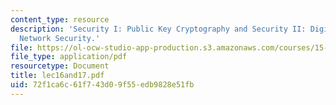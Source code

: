 ```yaml
---
content_type: resource
description: 'Security I: Public Key Cryptography and Security II: Digital Signatures,
  Network Security.'
file: https://ol-ocw-studio-app-production.s3.amazonaws.com/courses/15-564-information-technology-i-spring-2003/72f1ca6c61f743d09f55edb9828e51fb_lec16and17.pdf
file_type: application/pdf
resourcetype: Document
title: lec16and17.pdf
uid: 72f1ca6c-61f7-43d0-9f55-edb9828e51fb
---
```

